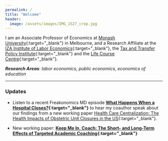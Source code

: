 ```yaml
---
permalink: /
title: "Welcome"
header:
  image: /assets/images/IMG_1527_crop.jpg
---
```


I am an Associate Professor of Economics at [Monash University](https://research.monash.edu/en/persons/stefanie-fischer){:target="_blank"} in Melbourne, and a Research Affiliate at the [IZA Institute of Labor Economics](https://www.iza.org/){:target="_blank"}, the [Tax and Transfer Policy Institute](https://taxpolicy.crawford.anu.edu.au/){:target="_blank"} and the [Life Course Centre](https://lifecoursecentre.org.au/){:target="_blank"}.

***Research Areas***: *labor economics, public economics, economics of education*

---

### Updates

- Listen to a recent Freakonomics MD episode **[What Happens When a Hospital Closes?](https://freakonomics.com/podcast/what-happens-when-a-hospital-closes/){:target="_blank"}** to hear my coauthor speak about our findings from a new working paper [Health Care Centralization: The Health Impacts of Obstetric Unit Closures in the US](/assets/docs/frw_reduced_form_manuscript_AEJ_R2.pdf){:target="_blank"}. 

- New working paper: **[Keep Me In, Coach: The Short- and Long-Term Effects of Targeted Academic Coaching](/assets/docs/coaching_v7.pdf){:target="_blank"}**

